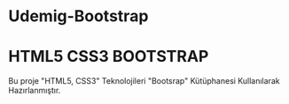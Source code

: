 # Udemig-Bootstrap

# HTML5 CSS3 BOOTSTRAP

<p>Bu proje "HTML5, CSS3" Teknolojileri "Bootsrap" Kütüphanesi Kullanılarak Hazırlanmıştır.</p>

<img src="/images/Udemig-bootstrap.gif" alt="">